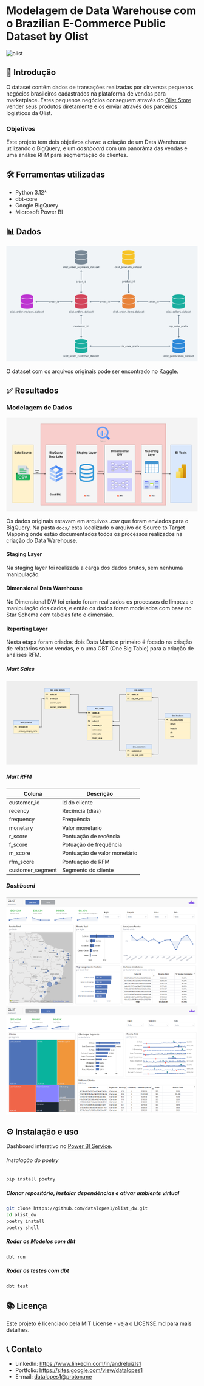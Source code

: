 # Modelagem de Data Warehouse com o Brazilian E-Commerce Public Dataset by Olist
![olist](https://i.imgur.com/EoWCjR8.jpeg)

## 📌 Introdução
O dataset contém dados de transações realizadas por dirversos pequenos negócios brasileiros cadastrados na plataforma de vendas para marketplace. Estes pequenos negócios conseguem através do [Olist Store](https://olist.com/) vender seus produtos diretamente e os enviar através dos parceiros logísticos da Olist. 

### Objetivos
Este projeto tem dois objetivos chave: a criação de um Data Warehouse utilizando o BigQuery, e um *dashboard* com um panorâma das vendas e uma análise RFM para segmentação de clientes.  

## 🛠️ Ferramentas utilizadas
- Python 3.12^
- dbt-core 
- Google BigQuery
- Microsoft Power BI

## 📊 Dados

![erd](docs/img/original_erd.png)

O dataset com os arquivos originais pode ser encontrado no [Kaggle](https://www.kaggle.com/datasets/olistbr/brazilian-ecommerce).

## ✅ Resultados
### Modelagem de Dados

![arq](docs/img/arqui.png)

Os dados originais estavam em arquivos .csv que foram enviados para o BigQuery. Na pasta `docs/` esta localizado o arquivo de Source to Target Mapping onde estão documentados todos os processos realizados na criação do Data Warehouse.

#### Staging Layer

Na staging layer foi realizada a carga dos dados brutos, sem nenhuma manipulação.

#### Dimensional Data Warehouse

No Dimensional DW foi criado foram realizados os processos de limpeza e manipulação dos dados, e então os dados foram modelados com base no Star Schema com tabelas fato e dimensão.  

#### Reporting Layer

Nesta etapa foram criados dois Data Marts o primeiro é focado na criação de relatórios sobre vendas, e o uma OBT (One Big Table) para a criação de análises RFM.

##### Mart Sales
![erd](docs/img/erd.png)

##### Mart RFM 

|Coluna|Descrição|
|---|---|
|customer_id|Id do cliente|
|recency|Recência (dias)|
|frequency|Frequência|
|monetary|Valor monetário|
|r_score|Pontuação de recência|
|f_score|Potuação de frequência|
|m_score|Pontuação de valor monetário|
|rfm_score|Pontuação de RFM|
|customer_segment|Segmento do cliente|

##### Dashboard 

![dash](docs/img/report_1.png)
![dash](docs/img/report_2.png)

## ⚙️ Instalação e uso

Dashboard interativo no [Power BI Service](https://app.powerbi.com/view?r=eyJrIjoiNjM4MzViNzQtYzcyMy00MzJmLTgwODctNzViZTAxNjU1OTY3IiwidCI6ImJmOWUzNDgwLTkyM2UtNDNmMS04OTE1LTlmMmY3YjY2NTc0MSJ9).

###### Instalação do poetry

```bash
pip install poetry
```

##### Clonar repositório, instalar dependências e ativar ambiente virtual

```bash
git clone https://github.com/datalopes1/olist_dw.git
cd olist_dw
poetry install
poetry shell
```

##### Rodar os Modelos com dbt

```bash
dbt run
```

##### Rodar os testes com dbt

```bash
dbt test
```
## 📚 Licença
Este projeto é licenciado pela MIT License - veja o LICENSE.md para mais detalhes.

## 📞 Contato
- LinkedIn: https://www.linkedin.com/in/andreluizls1
- Portfolio: https://sites.google.com/view/datalopes1
- E-mail: datalopes1@proton.me